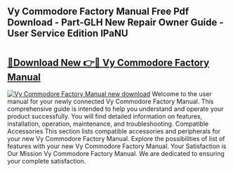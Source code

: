 ## Vy Commodore Factory Manual Free Pdf Download - Part-GLH New Repair Owner Guide - User Service Edition lPaNU

# <h2><a href="http://bc82978.oget.top/?id=Vy+Commodore+Factory+Manual">🔗Download New 👉🔴 Vy Commodore Factory Manual</a></h2>

[![Vy Commodore Factory Manual new download](https://i.imgur.com/5g1atiW.png)](http://bc82978.oget.top/?id=Vy+Commodore+Factory+Manual)
Welcome to the user manual for your newly connected Vy Commodore Factory Manual. This comprehensive guide is intended to help you understand and operate your product successfully. You will find detailed information on features, installation, operation, maintenance, and troubleshooting. Compatible Accessories This section lists compatible accessories and peripherals for your new Vy Commodore Factory Manual. Explore the possibilities of list of features with your new Vy Commodore Factory Manual. Your Satisfaction is Our Mission Vy Commodore Factory Manual. We are dedicated to ensuring your complete satisfaction.
